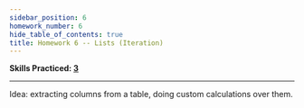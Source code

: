 ```yaml
---
sidebar_position: 6
homework_number: 6
hide_table_of_contents: true
title: Homework 6 -- Lists (Iteration)
---
```



**Skills Practiced: [3](/skills/#(3))**

---

Idea: extracting columns from a table, doing custom calculations over them.
